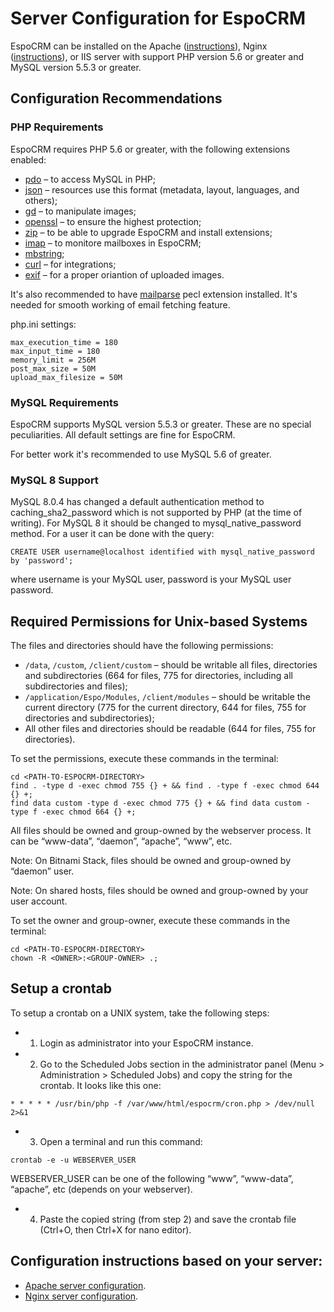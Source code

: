 # Server Configuration for EspoCRM

EspoCRM can be installed on the Apache ([instructions](apache-server-configuration.md)), Nginx ([instructions](nginx-server-configuration.md)), or IIS server with support PHP version 5.6 or greater and MySQL version 5.5.3 or greater.

## Configuration Recommendations

### PHP Requirements

EspoCRM requires PHP 5.6 or greater, with the following extensions enabled:

* [pdo](http://php.net/manual/en/book.pdo.php) – to access MySQL in PHP;
* [json](http://php.net/manual/en/book.json.php) – resources use this format (metadata, layout, languages, and others);
* [gd](http://php.net/manual/en/book.image.php) – to manipulate images;
* [openssl](http://php.net/manual/en/book.openssl.php) – to ensure the highest protection;
* [zip](http://php.net/manual/en/book.zip.php) – to be able to upgrade EspoCRM and install extensions;
* [imap](http://php.net/manual/en/book.imap.php) – to monitore mailboxes in EspoCRM;
* [mbstring](http://php.net/manual/en/book.mbstring.php);
* [curl](http://php.net/manual/en/book.curl.php) – for integrations;
* [exif](http://php.net/manual/en/book.exif.php) – for a proper oriantion of uploaded images.

It's also recommended to have [mailparse](https://pecl.php.net/package/mailparse) pecl extension installed. It's needed for smooth working of email fetching feature.

php.ini settings:

```
max_execution_time = 180
max_input_time = 180
memory_limit = 256M
post_max_size = 50M
upload_max_filesize = 50M
```

### MySQL Requirements

EspoCRM supports MySQL version 5.5.3 or greater. These are no special peculiarities. All default settings are fine for EspoCRM.

For better work it's recommended to use MySQL 5.6 of greater.

### MySQL 8 Support

MySQL 8.0.4 has changed a default authentication method to caching_sha2_password which is not supported by PHP (at the time of writing). For MySQL 8 it should be changed to mysql_native_password method. For a user it can be done with the query:

```
CREATE USER username@localhost identified with mysql_native_password by 'password';
```
where username is your MySQL user, password is your MySQL user password.

## Required Permissions for Unix-based Systems

The files and directories should have the following permissions:

* `/data`, `/custom`, `/client/custom` – should be writable all files, directories and subdirectories (664 for files, 775 for directories, including all subdirectories and files);
* `/application/Espo/Modules`, `/client/modules` – should be writable the current directory (775 for the current directory, 644 for files, 755 for directories and subdirectories);
* All other files and directories should be readable (644 for files, 755 for directories).

To set the permissions, execute these commands in the terminal:

```
cd <PATH-TO-ESPOCRM-DIRECTORY>
find . -type d -exec chmod 755 {} + && find . -type f -exec chmod 644 {} +;
find data custom -type d -exec chmod 775 {} + && find data custom -type f -exec chmod 664 {} +;
```

All files should be owned and group-owned by the webserver process. It can be “www-data”, “daemon”, “apache”, “www”, etc.  

Note: On Bitnami Stack, files should be owned and group-owned by “daemon” user.  

Note: On shared hosts, files should be owned and group-owned by your user account.

To set the owner and group-owner, execute these commands in the terminal:

```
cd <PATH-TO-ESPOCRM-DIRECTORY>
chown -R <OWNER>:<GROUP-OWNER> .;
```

## Setup a crontab

To setup a crontab on a UNIX system, take the following steps:

* 1. Login as administrator into your EspoCRM instance.
* 2. Go to the Scheduled Jobs section in the administrator panel (Menu > Administration > Scheduled Jobs) and copy the string for the crontab. It looks like this one:
```
* * * * * /usr/bin/php -f /var/www/html/espocrm/cron.php > /dev/null 2>&1
```
* 3. Open a terminal and run this command:
```
crontab -e -u WEBSERVER_USER
```
WEBSERVER_USER can be one of the following “www”, “www-data”, “apache”, etc (depends on your webserver).
* 4. Paste the copied string (from step 2) and save the crontab file (Ctrl+O, then Ctrl+X for nano editor).

## Configuration instructions based on your server:

* [Apache server configuration](apache-server-configuration.md).
* [Nginx server configuration](nginx-server-configuration.md).
